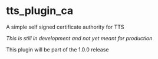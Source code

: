 # tts_plugin_ca
A simple self signed certificate authority for TTS

*This is still in development and not yet meant for production*

This plugin will be part of the 1.0.0 release

